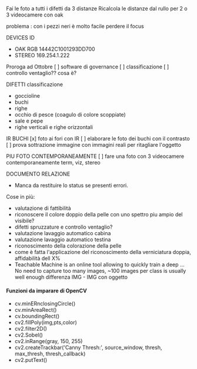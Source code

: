 Fai le foto a tutti i difetti da 3 distanze
Ricalcola le distanze dal rullo per 2 o 3 videocamere con oak



problema : con i pezzi neri è molto facile perdere il focus


DEVICES ID
- OAK RGB   14442C1001293DD700
- STEREO    169.254.1.222

Proroga ad Ottobre
[ ] software di governance
[ ] classificazione
[ ] controllo ventaglio?? cosa è?


DIFETTI classificazione
- goccioline
- buchi
- righe
- occhio di pesce (coagulo di colore scoppiate)
- sale e pepe
- righe verticali e righe orizzontali



IR BUCHI
[x] foto ai fori con IR
[ ] elaborare le foto dei buchi con il contrasto
[ ] prova sottrazione immagine con immagini reali per ritagliare l'oggetto



PIU FOTO CONTEMPORANEAMENTE 
[ ] fare una foto con 3 videocamere contemporaneamente
        term, viz, stereo


DOCUMENTO RELAZIONE
- Manca da restituire lo status se presenti errori.



Cose in più:
- valutazione di fattibilità
- riconoscere il colore doppio della pelle con uno spettro piu ampio del visibile?
- difetti spruzzature e controllo ventaglio?
- valutazione lavaggio automatico cabina
- valutazione lavaggio automatico testina
- riconoscimento della colorazione della pelle
- come è fatta l'applicazione del riconoscimento della verniciatura doppia, affidabilità dell X%
- Teachable Machine is an online tool allowing to quickly train a deep ... No need to capture too many images, ~100 images per class is usually well enough
differenza IMG - IMG con oggetto



#### **Funzioni da imparare di OpenCV**
- cv.minERnclosingCircle()
- cv.minAreaRect()
- cv.boundingRect()
- cv2.fillPoly(img,pts,color)
- cv2.filter2D()
- cv2.Sobel()
- cv2.inRange(gray, 150, 255)
- cv2.createTrackbar('Canny Thresh:', source_window, thresh, max_thresh, thresh_callback)
- cv2.putText()


